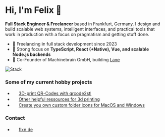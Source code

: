# Hi, I'm Felix 👋

**Full Stack Engineer & Freelancer** based in Frankfurt, Germany.
I design and build scalable web systems, intelligent interfaces, and practical tools that work in production with a focus on pragmatism and getting stuff done.

- 🚀 Freelancing in full stack development since 2023  
- 🧠 Strong focus on **TypeScript, React (+Native), Vue, and scalable Node.js backends**
- 📱 Co-Founder of Machinebrain GmbH, building [Lane](https://lane.de)

![Stack](https://skillicons.dev/icons?i=ts,react,vue,nestjs,nextjs,nodejs,python,graphql,swift,mongodb,mysql,docker,nginx,linux,apple)

### Some of my current hobby projects

- <img src="https://printer.tools/icons/qr2stl-icon.png" height="16"/> [3D-print QR-Codes with qrcode2stl](https://qrcode2stl.printer.tools/)
- <img src="https://printer.tools/apple-touch-icon.png" height="16"/> [Other helpful ressources for 3d printing](https://printer.tools/)
- <img src="https://foldericon.app/favicon-96x96.png" height="16"/> [Create you own custom folder icons for MacOS and Windows](https://foldericon.app)

### Contact

- <img src="https://flxn.de/favicon-32x32.png" height="16"/> [flxn.de](https://flxn.de)
